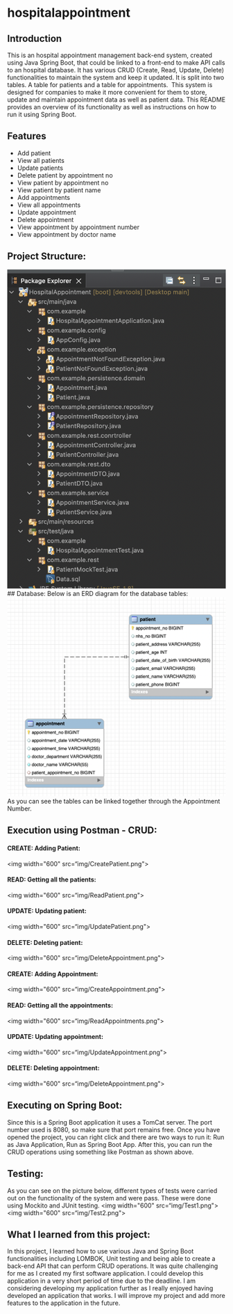 # hospitalappointment
## Introduction
This is an hospital appointment management back-end system, created using Java Spring Boot, that could be linked to a front-end to make API calls to an hospital database.
It has various CRUD (Create, Read, Update, Delete) functionalities to maintain the system and keep it updated.
It is split into two tables. A table for patients and a table for appointments. 
This system is designed for companies to make it more convenient for them to store, update and maintain appointment data as well as patient data.
This README provides an overview of its functionality as well as instructions on how to run it using Spring Boot.

## Features
* Add patient
* View all patients
* Update patients
* Delete patient by appointment no
* View patient by appointment no
* View patient by patient name
* Add appointments
* View all appointments
* Update appointment
* Delete appointment
* View appointment by appointment number
* View appointment by doctor name
 
 ## Project Structure:

<img width="600" src="img/structure.png">
## Database:
Below is an ERD diagram for the database tables:

<img width="600" src="img/ERD.png">
As you can see the tables can be linked together through the Appointment Number.

## Execution using Postman - CRUD:

#### CREATE: Adding Patient:
<img width="600" src=“img/CreatePatient.png">

#### READ: Getting all the patients:		    
<img width="600" src=“img/ReadPatient.png">

#### UPDATE: Updating patient:
<img width="600" src=“img/UpdatePatient.png">

#### DELETE: Deleting patient:
<img width="600" src=“img/DeleteAppointment.png">

#### CREATE: Adding Appointment:
<img width="600" src=“img/CreateAppointment.png">

#### READ: Getting all the appointments:
<img width="600" src=“img/ReadAppointments.png">

#### UPDATE: Updating appointment:
<img width="600" src=“img/UpdateAppointment.png">

#### DELETE: Deleting appointment:
<img width="600" src=“img/DeleteAppointment.png">

## Executing on Spring Boot:
Since this is a Spring Boot application it uses a TomCat server.
The port number used is 8080, so make sure that port remains free.
Once you have opened the project, you can right click and there are two ways to run it:
Run as Java Application,
Run as Spring Boot App.
After this, you can run the CRUD operations using something like Postman as shown above.

## Testing:
As you can see on the picture below, different types of tests were carried out on the functionality of the system and were pass.
These were done using Mockito and JUnit testing.
<img width="600" src=“img/Test1.png">
<img width="600" src=“img/Test2.png">


## What I learned from this project:
In this project, I learned how to use various Java and Spring Boot
functionalities including LOMBOK, Unit testing and being able to create a back-end API that can perform CRUD operations.
It was quite challenging for me as I created my first software application.
I could develop this application in a very short period of time due to the deadline. 
I am considering developing my application further as I really enjoyed having developed an application that works.
I will improve my project and add more features to the application in the future.
